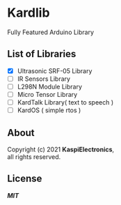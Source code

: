 # Kardlib
Fully Featured Arduino Library

## List of Libraries
- [x] Ultrasonic SRF-05 Library
- [ ] IR Sensors Library
- [ ] L298N Module Library
- [ ] Micro Tensor Library
- [ ] KardTalk Library( text to speech )
- [ ] KardOS ( simple rtos )

## About
Copyright (c) 2021 **KaspiElectronics**, \
all rights reserved.

## License
***MIT***
